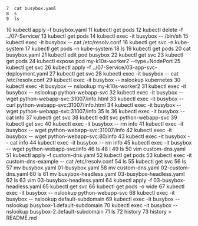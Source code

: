    
    7  cat busybox.yaml 
    8  s
    9  ls
   10  kubectl  apply -f busybox.yaml 
   11  kubectl  get pods 
   12  kubectl  delete -f ../07-Service/
   13  kubectl  get pods 
   14  kubectl  exec -it busybox -- /bin/sh 
   15  kubectl  exec -it busybox -- cat /etc/resolv.conf 
   16  kubectl  get svc -n kube-system 
   17  kubectl  get pods  -n kube-system 
   18  ls
   19  kubectl  get pods 
   20  cat busybox.yaml 
   21  kubectl edit pod busybox 
   22  kubectl  get svc 
   23  kubectl  get pods 
   24  kubectl  expose pod my-k10s-worker2 --type=NodePort
   25  kubectl  get svc 
   26  kubectl  apply -f ../07-Service/03-app-svc-deployment.yaml 
   27  kubectl  get svc 
   28  kubectl  exec -it busybox -- cat /etc/resolv.conf 
   29  kubectl  exec -it busybox -- nslookup kubernetes
   30  kubectl  exec -it busybox -- nslookup my-k10s-worker2
   31  kubectl  exec -it busybox -- nslookup python-webapp-svc
   32  kubectl  exec -it busybox -- wget python-webapp-svc:31007/info.html
   33  kubectl  exec -it busybox -- curl python-webapp-svc:31007/info.html
   34  kubectl  exec -it busybox -- wget python-webapp-svc:31007/info
   35  ls
   36  kubectl  exec -it busybox -- cat info
   37  kubectl  get svc 
   38  kubectl  edit svc python-webapp-svc
   39  kubectl  get svc 
   40  kubectl  exec -it busybox -- rm info
   41  kubectl  exec -it busybox -- wget python-webapp-svc:31007/info
   42  kubectl  exec -it busybox -- wget python-webapp-svc:80/info
   43  kubectl  exec -it busybox -- cat info
   44  kubectl  exec -it busybox -- rm info
   45  kubectl  exec -it busybox -- wget python-webapp-svc/info
   46  ls
   48  l
   49  ls
   50  vim custom-dns.yaml 
   51  kubectl  apply -f custom-dns.yaml 
   52  kubectl  get pods 
   53  kubectl  exec -it custom-dns-example -- cat /etc/resolv.conf 
   54  ls
   55  kubectl  get svc 
   56  ls
   57  mv busybox.yaml 01-busybox.yaml 
   58  mv custom-dns.yaml 02-custom-dns.yaml
   60  ls
   61  mv busybox-headless.yaml 03-busybox-headless.yaml 
   62  ls
   63  vim 03-busybox-headless.yaml 
   64  kubectl  apply -f 03-busybox-headless.yaml 
   65  kubectl  get svc 
   66  kubectl  get pods -o wide 
   67  kubectl  exec -it busybox -- nslookup python-webapp-svc
   68  kubectl  exec -it busybox -- nslookup default-subdomain
   69  kubectl  exec -it busybox -- nslookup busybox-1.default-subdomain
   70  kubectl  exec -it busybox -- nslookup busybox-2.default-subdomain
   71  ls
   72  history 
   73  history > README.md 

